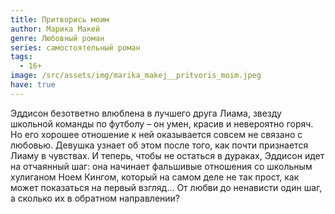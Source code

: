 ```yaml
---
title: Притворись моим
author: Марика Макей
genre: Любовный роман
series: самостоятельный роман
tags:
  - 16+
image: /src/assets/img/marika_makej__pritvoris_moim.jpeg
have: true
---
```

Эддисон безответно влюблена в лучшего друга Лиама, звезду школьной команды по футболу – он умен, красив и невероятно горяч. Но его хорошее отношение к ней оказывается совсем не связано с любовью. Девушка узнает об этом после того, как почти признается Лиаму в чувствах. И теперь, чтобы не остаться в дураках, Эддисон идет на отчаянный шаг: она начинает фальшивые отношения со школьным хулиганом Ноем Кингом, который на самом деле не так прост, как может показаться на первый взгляд... От любви до ненависти один шаг, а сколько их в обратном направлении?
